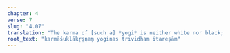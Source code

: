 ```yaml
---
chapter: 4
verse: 7
slug: "4.07"
translation: "The karma of [such a] *yogi* is neither white nor black; [but] for others, *karma* is threefold,"
root_text: "karmāśuklākṛṣṇaṃ yoginas trividham itareṣām"
---
```


